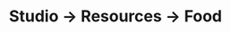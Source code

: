 ---
tags: raecyclopedia
layout: resources.njk
title: Studio → Resources → Food
category: Food
pagename: Ingredients
intro: Ingredients
entries:
  - name: "What is sumac?"
    url: https://www.thespruceeats.com/what-is-sumac-1763131
  - name: "WWF palm oil buyer's scorecard"
    url: https://palmoilscorecard.panda.org/#/home
---